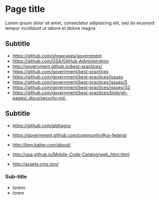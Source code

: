 # Page title

Lorem ipsum dolor sit amet, consectetur adipisicing elit, sed do eiusmod tempor incididunt ut labore et dolore magna

## Subtitle

* https://github.com/showcases/government
* https://github.com/GSA/GitHub-Administration
* http://government.github.io/best-practices/
* https://github.com/government/best-practices
* https://github.com/government/best-practices/issues
* https://github.com/government/best-practices/issues/5
* https://github.com/government/best-practices/issues/32
* https://github.com/government/best-practices/blob/gh-pages/_docs/security.md_

## Subtitle

* https://github.com/alphagov
* https://government.github.com/community/#us-federal
* http://ben.balter.com/about/

* http://gsa.github.io/Mobile-Code-Catalog/web_html.html

* http://assets.cms.gov/

### Sub-title

* loremi
* lorem
